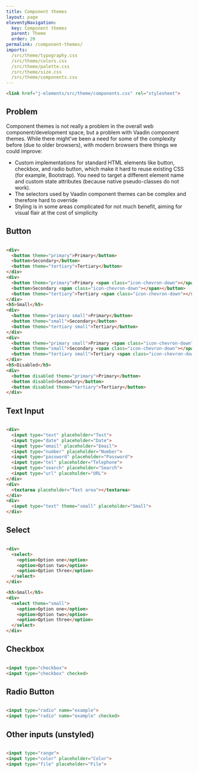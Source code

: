 ```yaml
---
title: Component themes
layout: page
eleventyNavigation:
  key: Component themes
  parent: Theme
  order: 20
permalink: /component-themes/
imports:
  /src/theme/typography.css
  /src/theme/colors.css
  /src/theme/palette.css
  /src/theme/size.css
  /src/theme/components.css
---
```


```html
<link href="j-elements/src/theme/components.css" rel="stylesheet">
```

## Problem
Component themes is not really a problem in the overall web component/development space, but a problem with Vaadin component themes. While there might've been a need for some of the complexity before (due to older browsers), with modern browsers there things we could improve:

- Custom implementations for standard HTML elements like button, checkbox, and radio button, which make it hard to reuse existing CSS (for example, Bootstrap). You need to target a different element name and custom state attributes (because native pseudo-classes do not work).
- The selectors used by Vaadin component themes can be complex and therefore hard to override
- Styling is in some areas complicated for not much benefit, aiming for visual flair at the cost of simplicity

<style>
render-example,
render-example > div {
  width: 100%;
  display: flex;
  flex-wrap: wrap;
  gap: 1rem;
}
</style>

## Button
<render-example></render-example>
```html
<div>
  <button theme="primary">Primary</button>
  <button>Secondary</button>
  <button theme="tertiary">Tertiary</button>
</div>
<div>
  <button theme="primary">Primary <span class="icon-chevron-down"></span></button>
  <button>Secondary <span class="icon-chevron-down"></span></button>
  <button theme="tertiary">Tertiary <span class="icon-chevron-down"></span></button>
</div>
<h5>Small</h5>
<div>
  <button theme="primary small">Primary</button>
  <button theme="small">Secondary</button>
  <button theme="tertiary small">Tertiary</button>
</div>
<div>
  <button theme="primary small">Primary <span class="icon-chevron-down"></span></button>
  <button theme="small">Secondary <span class="icon-chevron-down"></span></button>
  <button theme="tertiary small">Tertiary <span class="icon-chevron-down"></span></button>
</div>
<h5>Disabled</h5>
<div>
  <button disabled theme="primary">Primary</button>
  <button disabled>Secondary</button>
  <button disabled theme="tertiary">Tertiary</button>
</div>
```

## Text Input
<render-example></render-example>
```html
<div>
  <input type="text" placeholder="Text">
  <input type="date" placeholder="Date">
  <input type="email" placeholder="Email">
  <input type="number" placeholder="Number">
  <input type="password" placeholder="Password">
  <input type="tel" placeholder="Telephone">
  <input type="search" placeholder="Search">
  <input type="url" placeholder="URL">
</div>
<div>
  <textarea placeholder="Text area"></textarea>
</div>
<div>
  <input type="text" theme="small" placeholder="Small">
</div>
```

## Select
<render-example></render-example>
```html
<div>
  <select>
    <option>Option one</option>
    <option>Option two</option>
    <option>Option three</option>
  </select>
</div>

<h5>Small</h5>
<div>
  <select theme="small">
    <option>Option one</option>
    <option>Option two</option>
    <option>Option three</option>
  </select>
</div>
```

## Checkbox
<render-example></render-example>
```html
<input type="checkbox">
<input type="checkbox" checked>
```

## Radio Button
<render-example></render-example>
```html
<input type="radio" name="example">
<input type="radio" name="example" checked>
```


## Other inputs (unstyled)
<render-example></render-example>
```html
<input type="range">
<input type="color" placeholder="Color">
<input type="file" placeholder="File">
```
